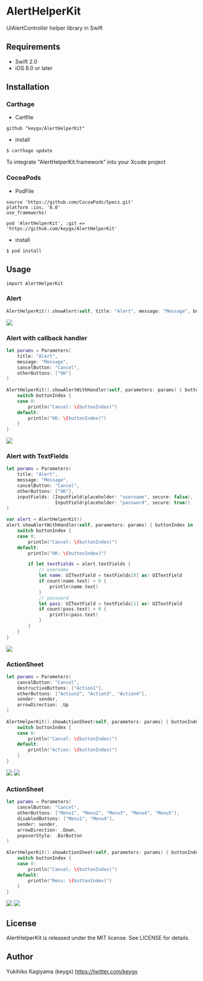 # AlertHelperKit

UIAlertController helper library in Swift

## Requirements
- Swift 2.0
- iOS 8.0 or later

## Installation

### Carthage

* Cartfile

```Cartfile
github "keygx/AlertHelperKit"
```

* install

```
$ carthage update
```
To integrate "AlertHelperKit.framework" into your Xcode project

### CocoaPods

* PodFile

```PodFile
source 'https://github.com/CocoaPods/Specs.git'
platform :ios, '8.0'
use_frameworks!

pod 'AlertHelperKit', :git => 'https://github.com/keygx/AlertHelperKit'
```
* install

```
$ pod install
```

## Usage

```
import AlertHelperKit
```

### Alert

```ViewController.swift
AlertHelperKit().showAlert(self, title: "Alert", message: "Message", button: "OK")
```
![](images/Alert.png)


### Alert with callback handler

```ViewController.swift
let params = Parameters(
    title: "Alert",
    message: "Message",
    cancelButton: "Cancel",
    otherButtons: ["OK"]
)
    
AlertHelperKit().showAlertWithHandler(self, parameters: params) { buttonIndex in
    switch buttonIndex {
    case 0:
        println("Cancel: \(buttonIndex)")
    default:
        println("OK: \(buttonIndex)")
    }
}
```
![](images/AlertWithHandler.png)


### Alert with TextFields

```ViewController.swift
let params = Parameters(
    title: "Alert",
    message: "Message",
    cancelButton: "Cancel",
    otherButtons: ["OK"],
    inputFields: [InputField(placeholder: "username", secure: false),
                  InputField(placeholder: "password", secure: true)]
)
    
var alert = AlertHelperKit()
alert.showAlertWithHandler(self, parameters: params) { buttonIndex in
    switch buttonIndex {
    case 0:
        println("Cancel: \(buttonIndex)")
    default:
        println("OK: \(buttonIndex)")

        if let textFields = alert.textFields {
            // username
            let name: UITextField = textFields[0] as! UITextField
            if count(name.text) > 0 {
                println(name.text)
            }
            // password
            let pass: UITextField = textFields[1] as! UITextField
            if count(pass.text) > 0 {
                println(pass.text)
            }
        }
    }
}
```
![](images/AlertWithTextFields.png)


### ActionSheet

```ViewController.swift
let params = Parameters(
    cancelButton: "Cancel",
    destructiveButtons: ["Action1"],
    otherButtons: ["Action2", "Action3", "Action4"],
    sender: sender,
    arrowDirection: .Up
)
    
AlertHelperKit().showActionSheet(self, parameters: params) { buttonIndex in
    switch buttonIndex {
    case 0:
        println("Cancel: \(buttonIndex)")
    default:
        println("Action: \(buttonIndex)")
    }
}
```
![](images/ActionSheet.png)
![](images/ActionSheet_iPad.png)


### ActionSheet

```ViewController.swift
let params = Parameters(
    cancelButton: "Cancel",
    otherButtons: ["Menu1", "Menu2", "Menu3", "Menu4", "Menu5"],
    disabledButtons: ["Menu1", "Menu4"],
    sender: sender,
    arrowDirection: .Down,
    popoverStyle: .BarButton
)
    
AlertHelperKit().showActionSheet(self, parameters: params) { buttonIndex in
    switch buttonIndex {
    case 0:
        println("Cancel: \(buttonIndex)")
    default:
        println("Menu: \(buttonIndex)")
    }
}
```
![](images/Menu.png)
![](images/Menu_iPad.png)

## License

AlertHelperKit is released under the MIT license. See LICENSE for details.

## Author

Yukihiko Kagiyama (keygx) <https://twitter.com/keygx>

